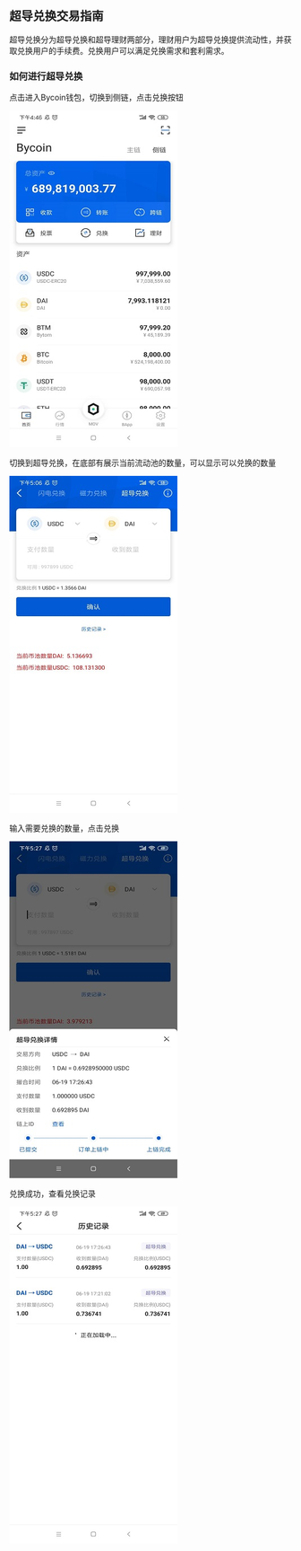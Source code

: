 ## 超导兑换交易指南


超导兑换分为超导兑换和超导理财两部分，理财用户为超导兑换提供流动性，并获取兑换用户的手续费。兑换用户可以满足兑换需求和套利需求。 

### 如何进行超导兑换

点击进入Bycoin钱包，切换到侧链，点击兑换按钮 

![](../images/supertx12.png)

切换到超导兑换，在底部有展示当前流动池的数量，可以显示可以兑换的数量 

![](../images/supertx13.png)

输入需要兑换的数量，点击兑换 

![](../images/supertx14.png)

兑换成功，查看兑换记录 

![](../images/supertx15.png)


